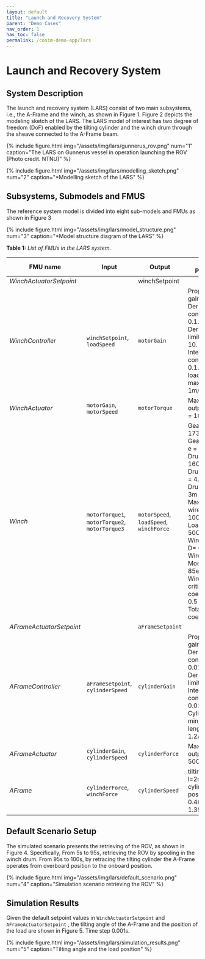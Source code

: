 ```yaml
---
layout: default
title: "Launch and Recovery System"
parent: "Demo Cases"
nav_order: 1
has_toc: false
permalink: /cosim-demo-app/lars
---
```


# Launch and Recovery System

## System Description

The launch and recovery system (LARS) consist of two main subsystems, i.e., the A-Frame and the winch, as shown in Figure 1. Figure 2 depicts the modeling sketch of the LARS. The LARS model of interest has two degree of freedom (DoF) enabled by the tilting cylinder and the winch drum through the sheave connected to the A-Frame beam.

{%
    include figure.html img="/assets/img/lars/gunnerus_rov.png"
    num="1"
    caption="The LARS on Gunnerus vessel in operation launching the ROV (Photo credit. NTNU)"
%}

{%
    include figure.html img="/assets/img/lars/modelling_sketch.png"
    num="2"
    caption="*Modelling sketch of the LARS"
%}

## Subsystems, Submodels and FMUS

The reference system model is divided into  eight sub-models and FMUs as shown in Figure 3

{%
    include figure.html img="/assets/img/lars/model_structure.png"
    num="3"
    caption="*Model structure diagram  of the LARS"
%}

**Table 1:** *List of FMUs in the LARS system.*

| FMU name                | Input | Output | Default Parameters |
| ----------------------- | ----- |------- | ------------------ |
| *WinchActuatorSetpoint*                  | | winchSetpoint | |
| *WinchController*           | `winchSetpoint`, `loadSpeed`| `motorGain` | Proportional gain K = 10.<br/>  Derivative time constant Td = 0.1.<br/>  Derivative gain limitation N = 10.<br/>  Integral time constant Ti = 0.1. <br/> loadDepth_min max/init length 1m/1000,/200m |
| *WinchActuator*    | `motorGain`, `motorSpeed`  | `motorTorque` | Max motor output torque T = 10kNm  |
| *Winch*          | `motorTorque1`, `motorTorque2`, `motorTorque3` | `motorSpeed`, `loadSpeed`, `winchForce` | Gear ratio r = 173<br/> Gear efficiency e = 0.925<br/>  Drum inertia i = 160000kgm^2<br/>   Drum diameter d = 4.36m<br/>  Drum width B = 3m<br/>  Max wire length wireLmax = 1000m<br/>  Load mass m = 50000kg<br/>  Wire diameter D= 0.02m<br/>  Wire Young's Modulus E = 85e9<br/>  Wire damping critical coefficient  c= 0.5<br/>  Total friction coefficient r = 1  |
| *AFrameActuatorSetpoint*          | | `aFrameSetpoint` | |
| *AFrameController*                 | `aFrameSetpoint`, `cylinderSpeed`  | `cylinderGain` | Proportional gain K = 2<br/> Derivative time constant Td = 0.01<br/> Derivative gain limitation N = 10<br/> Integral time constant Ti = 0.01<br/> Cylinder min/max/init length 1.2/1.7/1.7m |
| *AFrameActuator*                 | `cylinderGain`, `cylinderSpeed`  | `cylinderForce`  | Max cylinder output force F = 5000kN |
| *AFrame*                 |  `cylinderForce`, `winchForce` | `cylinderSpeed`  | tilting leg length l=2m<br/> cylinder positions a = 0.46m, b = 1.3572m  |

## Default Scenario Setup

The simulated scenario presents the retrieving of the ROV, as shown in Figure 4. Specifically, From 5s to 95s, retrieving the ROV by spooling in the winch drum.  From 95s to 100s, by retracing the tilting cylinder the A-Frame operates from overboard position to the onboard position.

{%
    include figure.html img="/assets/img/lars/default_scenario.png"
    num="4"
    caption="Simulation scenario retrieving the ROV"
%}

## Simulation Results

Given the default setpoint values in `WinchActuatorSetpoint` and `AFrameActuatorSetpoint` , the tilting angle of the A-Frame and the position of the load are shown in Figure 5. Time step 0.001s.

{%
    include figure.html img="/assets/img/lars/simulation_results.png"
    num="5"
    caption="Tilting angle and the load position"
%}
